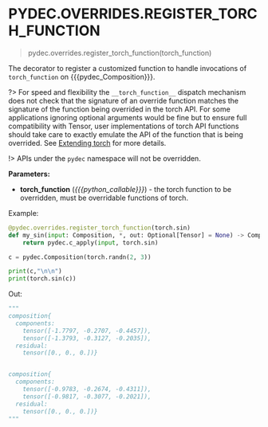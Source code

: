 # PYDEC.OVERRIDES.REGISTER_TORCH_FUNCTION
> pydec.overrides.register_torch_function(torch_function)

The decorator to register a customized function to handle invocations of `torch_function` on {{{pydec_Composition}}}.

?> For speed and flexibility the `__torch_function__` dispatch mechanism does not check that the signature of an override function matches the signature of the function being overrided in the torch API. For some applications ignoring optional arguments would be fine but to ensure full compatibility with Tensor, user implementations of torch API functions should take care to exactly emulate the API of the function that is being overrided. See [Extending torch](https://pytorch.org/docs/stable/notes/extending.html#extending-torch) for more details.

!> APIs under the `pydec` namespace will not be overridden.

**Parameters:**

* **torch_function** (*{{{python_callable}}}*) - the torch function to be overridden, must be overridable functions of torch.

Example:
```python
@pydec.overrides.register_torch_function(torch.sin)
def my_sin(input: Composition, *, out: Optional[Tensor] = None) -> Composition:
    return pydec.c_apply(input, torch.sin)

c = pydec.Composition(torch.randn(2, 3))

print(c,"\n\n")
print(torch.sin(c))
```

Out:
```python
"""
composition{
  components:
    tensor([-1.7797, -0.2707, -0.4457]),
    tensor([-1.3793, -0.3127, -0.2035]),
  residual:
    tensor([0., 0., 0.])} 


composition{
  components:
    tensor([-0.9783, -0.2674, -0.4311]),
    tensor([-0.9817, -0.3077, -0.2021]),
  residual:
    tensor([0., 0., 0.])}
"""
```